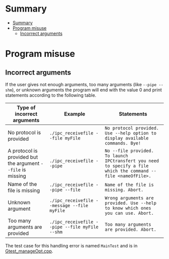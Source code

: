 # Summary
- [Summary](#summary)
- [Program misuse](#program-misuse)
  - [Incorrect arguments](#incorrect-arguments)

# Program misuse
## Incorrect arguments
If the user gives not enough arguments, too many arguments (like `--pipe --shm`), or unknown arguments the program will end with the value 0 and print statements according to the following table.

|Type of incorrect arguments|Example|Statements|
|---|---|---|
|No protocol is provided| `./ipc_receivefile --file myFile` | `No protocol provided. Use --help option to display available commands. Bye!`
|A protocol is provided but the argument `--file` is missing| `./ipc_receivefile --pipe`| `No --file provided. To launch IPCtransfert you need to specify a file which the command --file <nameOfFile>.`|
|Name of the file is missing|`./ipc_receivefile --pipe --file`|`Name of the file is missing. Abort.`|
|Unknown argument|`./ipc_receivefile --message --file myFile`|`Wrong arguments are provided. Use --help to know which ones you can use. Abort.`|
|Too many arguments are provided|`./ipc_receivefile --pipe --file myFile --shm`|`Too many arguments are provided. Abort.`

The test case for this handling error is named `MainTest` and is in [Gtest_manageOpt.cpp](../gtest/Gtest_manageOpt.cpp).


